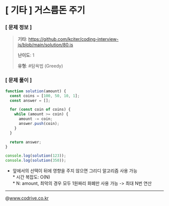 # [ 기타 ] 거스름돈 주기

### [ 문제 정보 ]
> **기타**: https://github.com/kciter/coding-interview-js/blob/main/solution/80.js
> 
> **난이도**: 1
>
> **유형**: #탐욕법 (Greedy)


### [ 문제 풀이 ]
```JavaScript
function solution(amount) {
  const coins = [100, 50, 10, 1];
  const answer = [];

  for (const coin of coins) {
    while (amount >= coin) {
      amount -= coin;
      answer.push(coin);
    }
  }

  return answer;
}

console.log(solution(123));
console.log(solution(350));

```
* 앞에서의 선택이 뒤에 영향을 주지 않으면 그리디 알고리즘 사용 가능<br>* 시간 복잡도: O(N)<br>* N: amount, 최악의 경우 모두 1원짜리 화폐만 사용 가능 -> 최대 N번 연산


---
@www.codrive.co.kr